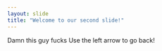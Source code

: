 ```yaml
---
layout: slide
title: "Welcome to our second slide!"
---
```

Damn this guy fucks
Use the left arrow to go back!
